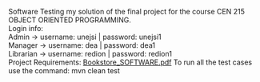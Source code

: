 Software Testing my solution of the final project for the course CEN 215	OBJECT ORIENTED PROGRAMMING.<br>
Login info: <br>
Admin -> username: unejsi | password: unejsi1 <br>
Manager -> username: dea | password: dea1 <br>
Librarian -> username: redion | password: redion1 <br>
Project Requirements: [Bookstore_SOFTWARE.pdf](https://github.com/NesiCodes/Bookstore_Unejsi_Isufaj/files/14028822/Bookstore_SOFTWARE.pdf)
To run all the test cases use the command: mvn clean test
